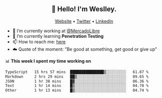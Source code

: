 <h2 align="center">👋 Hello! I'm Weslley.</h2>
<p align="center">
  <a href="http://weslleyneri.com.br">Website</a> •
  <a href="https://twitter.com/Weslley_Neri">Twitter</a> •
  <a href="https://www.linkedin.com/in/weslley-neri-3658908b">LinkedIn</a>
</p>


- 🔭 I’m currently working at [@MercadoLibre](https://github.com/mercadolibre)
- 🌱 I’m currently learning **Penetration Testing**
- 📫 How to reach me: [here](mailto:weslley39@gmail.com)
- ☁️ Quote of the moment: "Be good at something, get good or give up"

📊 **This week I spent my time working on**
<!--START_SECTION:waka-->

```txt
TypeScript   15 hrs 57 mins  ███████████████▒░░░░░░░░░   61.87 %
Markdown     2 hrs 29 mins   ██▒░░░░░░░░░░░░░░░░░░░░░░   09.65 %
JSON         1 hr 38 mins    █▓░░░░░░░░░░░░░░░░░░░░░░░   06.36 %
Text         1 hr 14 mins    █▒░░░░░░░░░░░░░░░░░░░░░░░   04.78 %
Other        1 hr 13 mins    █▒░░░░░░░░░░░░░░░░░░░░░░░   04.74 %
```

<!--END_SECTION:waka-->

<!-- Inspired by https://github.com/gruselhaus/gruselhaus -->
